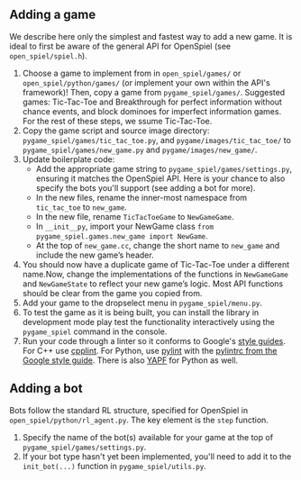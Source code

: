 ## Adding a game

We describe here only the simplest and fastest way to add a new game. It is
ideal to first be aware of the general API for OpenSpiel (see `open_spiel/spiel.h`).

1.  Choose a game to implement from in `open_spiel/games/` or
    `open_spiel/python/games/` (or implement your own within the API's framework)! Then, copy a game
    from `pygame_spiel/games/`. Suggested games: Tic-Tac-Toe and Breakthrough for perfect information without chance
    events, and block dominoes for imperfect information games. For the rest of these steps, we ssume Tic-Tac-Toe.
2.  Copy the game script and source image directory: `pygame_spiel/games/tic_tac_toe.py`, and
    `pygame/images/tic_tac_toe/` to `pygame_spiel/games/new_game.py` and `pygame/images/new_game/`.
3.  Update boilerplate code:
    *   Add the appropriate game string to `pygame_spiel/games/settings.py`, ensuring it matches the OpenSpiel API. Here is your chance to also specify the bots you'll support (see adding a bot for more).
    *   In the new files, rename the inner-most namespace from `tic_tac_toe` to
        `new_game`.
    *   In the new file, rename `TicTacToeGame` to
        `NewGameGame`.
    * In `__init__py`, import your NewGame class `from pygame_spiel.games.new_game import NewGame`.
    *   At the top of `new_game.cc`, change the short name to `new_game` and
        include the new game’s header.
4.  You should now have a duplicate game of Tic-Tac-Toe under a different name.Now, change the implementations of the functions in `NewGameGame` and
    `NewGameState` to reflect your new game’s logic. Most API functions should be clear from the game you copied from.
5. Add your game to the dropselect menu in `pygame_spiel/menu.py`.
6.  To test the game as it is being built, you can install the library    in development mode play test the functionality interactively using the `pygame_spiel` command  in the console.
7.  Run your code through a linter so it conforms to Google's
    [style guides](https://google.github.io/styleguide/). For C++ use
    [cpplint](https://pypi.org/project/cpplint/). For Python, use
    [pylint](https://pypi.org/project/pylint/) with the
    [pylintrc from the Google style guide](https://google.github.io/styleguide/pyguide.html).
    There is also [YAPF](https://github.com/google/yapf/) for Python as well.


## Adding a bot

Bots follow the standard RL structure, specified for OpenSpiel in 
`open_spiel/python/rl_agent.py`. The key element is the `step` function.

1. Specify the name of the bot(s) available for your game at the top of `pygame_spiel/games/settings.py`.
2. If your bot type hasn't yet been implemented, you'll need to add it to the `init_bot(...)` function in `pygame_spiel/utils.py`.